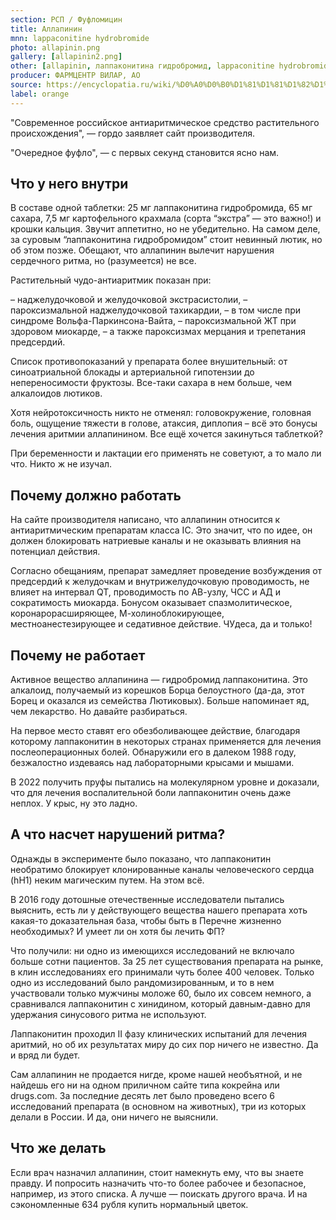 ```yaml
---
section: РСП / Фуфломицин
title: Аллапинин
mnn: lappaconitine hydrobromide
photo: allapinin.png
gallery: [allapinin2.png]
other: [allapinin, лаппаконитина гидробромид, lappaconitine hydrobromide]
producer: ФАРМЦЕНТР ВИЛАР, АО
source: https://encyclopatia.ru/wiki/%D0%A0%D0%B0%D1%81%D1%81%D1%82%D1%80%D0%B5%D0%BB%D1%8C%D0%BD%D1%8B%D0%B9_%D1%81%D0%BF%D0%B8%D1%81%D0%BE%D0%BA_%D0%BF%D1%80%D0%B5%D0%BF%D0%B0%D1%80%D0%B0%D1%82%D0%BE%D0%B2
label: orange
---
```


"Современное российское антиаритмическое средство растительного происхождения", — гордо заявляет сайт производителя.

"Очередное фуфло", — с первых секунд становится ясно нам.

## Что у него внутри

В составе одной таблетки: 25 мг лаппаконитина гидробромида, 65 мг сахара, 7,5 мг картофельного крахмала (сорта “экстра” — это важно!) и крошки кальция. Звучит аппетитно, но не убедительно. На самом деле, за суровым “лаппаконитина гидробромидом” стоит невинный лютик, но об этом позже. Обещают, что аллапинин вылечит нарушения сердечного ритма, но (разумеется) не все.

Растительный чудо-антиаритмик показан при:

– наджелудочковой и желудочковой экстрасистолии, – пароксизмальной наджелудочковой тахикардии,
– в том числе при синдроме Вольфа-Паркинсона-Вайта,
– пароксизмальной ЖТ при здоровом миокарде,
– а также пароксизмах мерцания и трепетания предсердий.

Список противопоказаний у препарата более внушительный: от синоатриальной блокады и артериальной гипотензии до непереносимости фруктозы. Все-таки сахара в нем больше, чем алкалоидов лютиков.

Хотя нейротоксичность никто не отменял: головокружение, головная боль, ощущение тяжести в голове, атаксия, диплопия – всё это бонусы лечения аритмии аллапинином. Все ещё хочется закинуться таблеткой?

При беременности и лактации его применять не советуют, а то мало ли что. Никто ж не изучал.

## Почему должно работать

На сайте производителя написано, что аллапинин относится к антиаритмическим препаратам класса IC. Это значит, что по идее, он должен блокировать натриевые каналы и не оказывать влияния на потенциал действия.

Согласно обещаниям, препарат замедляет проведение возбуждения от предсердий к желудочкам и внутрижелудочковую проводимость, не влияет на интервал QT, проводимость по АВ-узлу, ЧСС и АД и сократимость миокарда. Бонусом оказывает спазмолитическое, коронарорасширяющее, М-холиноблокирующее, местноанестезирующее и седативное действие. ЧУдеса, да и только!

## Почему не работает

Активное вещество аллапинина — гидробромид лаппаконитина. Это алкалоид, получаемый из корешков Борца белоустного (да-да, этот Борец и оказался из семейства Лютиковых). Больше напоминает яд, чем лекарство. Но давайте разбираться.

На первое место ставят его обезболивающее действие, благодаря которому лаппаконитин в некоторых странах применяется для лечения послеоперационных болей. Обнаружили его в далеком 1988 году, безжалостно издеваясь над лабораторными крысами и мышами.

В 2022 получить пруфы пытались на молекулярном уровне и доказали, что для лечения воспалительной боли лаппаконитин очень даже неплох. У крыс, ну это ладно.

## А что насчет нарушений ритма?

Однажды в эксперименте было показано, что лаппаконитин необратимо блокирует клонированные каналы человеческого сердца (hH1) неким магическим путем. На этом всё.

В 2016 году дотошные отечественные исследователи пытались выяснить, есть ли у действующего вещества нашего препарата хоть какая-то доказательная база, чтобы быть в Перечне жизненно необходимых? И умеет ли он хотя бы лечить ФП?

Что получили: ни одно из имеющихся исследований не включало больше сотни пациентов. За 25 лет существования препарата на рынке, в клин исследованиях его принимали чуть более 400 человек.
Только одно из исследований было рандомизированным, и то в нем участвовали только мужчины моложе 60, было их совсем немного, а сравнивался лаппаконитин с хинидином, который давным-давно для удержания синусового ритма не используют.

Лаппаконитин проходил II фазу клинических испытаний для лечения аритмий, но об их результатах миру до сих пор ничего не известно. Да и вряд ли будет.

Сам аллапинин не продается нигде, кроме нашей необъятной, и не найдешь его ни на одном приличном сайте типа кокрейна или drugs.com. За последние десять лет было проведено всего 6 исследований препарата (в основном на животных), три из которых делали в России. И да, они ничего не выяснили.

## Что же делать

Если врач назначил аллапинин, стоит намекнуть ему, что вы знаете правду. И попросить назначить что-то более рабочее и безопасное, например, из этого списка. А лучше — поискать другого врача. И на сэкономленные 634 рубля купить нормальный цветок.
